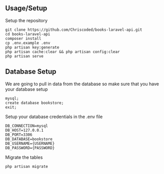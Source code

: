 ## Usage/Setup <br>
Setup the repository <br>
```
git clone https://github.com/Chriscoded/books-laravel-api.git
cd books-laravel-api
composer install
cp .env.example .env 
php artisan key:generate
php artisan cache:clear && php artisan config:clear 
php artisan serve 
```

## Database Setup <br>
We are going to pull in data from the database so make sure that you have your database setup
```
mysql;
create database bookstore;
exit;
```


Setup your database credentials in the .env file <br>
```
DB_CONNECTION=mysql
DB_HOST=127.0.0.1
DB_PORT=3306
DB_DATABASE=bookstore
DB_USERNAME={USERNAME}
DB_PASSWORD={PASSWORD}
```

Migrate the tables
```
php artisan migrate
```	



